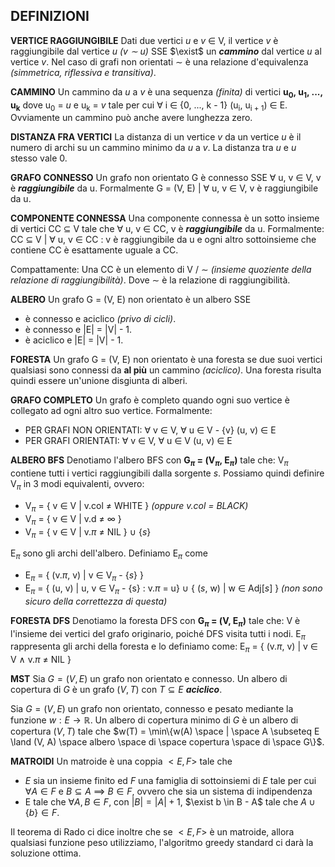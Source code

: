 ## DEFINIZIONI

**VERTICE RAGGIUNGIBILE** 
Dati due vertici *u* e *v* $\in$ V, il vertice *v* è raggiungibile dal vertice *u* *(v $\sim$ u)* SSE $\exist$ un ***cammino*** dal vertice *u* al vertice *v*.
Nel caso di grafi non orientati $\sim$ è una relazione d'equivalenza *(simmetrica, riflessiva e transitiva)*.



**CAMMINO**
Un cammino da *u* a *v* è una sequenza *(finita)* di vertici **u<sub>0</sub>, u<sub>1</sub>, ..., u<sub>k</sub>** dove u<sub>0</sub> = *u* e u<sub>k</sub> = *v* tale per cui $\forall$ i $\in$ {0, ..., k - 1}	(u<sub>i</sub>, u<sub>i + 1</sub>) $\in$ E.
Ovviamente un cammino può anche avere lunghezza zero.



**DISTANZA FRA VERTICI**
La distanza di un vertice *v* da un vertice *u* è il numero di archi su un cammino minimo da *u* a *v*.
La distanza tra *u* e *u* stesso vale 0.



**GRAFO CONNESSO**
Un grafo non orientato G è connesso SSE $\forall$ u, v $\in$ V, v è ***raggiungibile*** da u.
Formalmente G = (V, E) | $\forall$ u, v $\in$ V, v è raggiungibile da u.



**COMPONENTE CONNESSA**
Una componente connessa è un sotto insieme di vertici CC $\subseteq$ V tale che $\forall$ u, v $\in$ CC, v è ***raggiungibile*** da u.
Formalmente: CC $\subseteq$ V | $\forall$ u, v $\in$ CC : v è raggiungibile da u
e ogni altro sottoinsieme che contiene CC è esattamente uguale a CC.

Compattamente: Una CC è un elemento di V / $\sim$ *(insieme quoziente della relazione di raggiungibilità)*.
Dove $\sim$ è la relazione di raggiungibilità.



**ALBERO**
Un grafo G = (V, E) non orientato è un albero SSE

- è connesso e aciclico *(privo di cicli)*.
- è connesso e |E| = |V| - 1.
- è aciclico e |E| = |V| - 1.



**FORESTA**
Un grafo G = (V, E) non orientato è una foresta se due suoi vertici qualsiasi sono connessi da **al più** un cammino *(aciclico)*. Una foresta risulta quindi essere un'unione disgiunta di alberi.



**GRAFO COMPLETO**
Un grafo è completo quando ogni suo vertice è collegato ad ogni altro suo vertice.
Formalmente:

- PER GRAFI NON ORIENTATI:	$\forall$ v $\in$ V,	$\forall$ u $\in$ V - {v}		(u, v) $\in$ E
- PER GRAFI ORIENTATI:	$\forall$ v $\in$ V, $\forall$ u $\in$ V		(u, v) $\in$ E



**ALBERO BFS**
Denotiamo l'albero BFS con **G$_{\pi}$ = (V$_{\pi}$, E$_{\pi}$)** tale che:
V$_{\pi}$ contiene tutti i vertici raggiungibili dalla sorgente *s*.
Possiamo quindi definire V$_{\pi}$ in 3 modi equivalenti, ovvero:

- V$_{\pi}$ = { v $\in$ V | v.col $\neq$ WHITE } *(oppure v.col = BLACK)*
- V$_{\pi}$ = { v $\in$ V | v.d $\neq$ $\infty$ }
- V$_{\pi}$ = { v $\in$ V | v.$\pi$ $\neq$ NIL } $\cup$ {*s*}

E$_\pi$ sono gli archi dell'albero.
Definiamo E$_{\pi}$ come

- E$_{\pi}$ = { (v.$\pi$, v) | v $\in$ V$_\pi$ - {*s*} }
- E$_\pi$ = { (u, v) | u, v $\in$ V$_{\pi}$ - {s} : v.$\pi$ = u} $\cup$ { (*s*, w) | w $\in$ Adj[*s*] } *(non sono sicuro della correttezza di questa)*



**FORESTA DFS**
Denotiamo la foresta DFS con **G$_\pi$ = (V, E$_\pi$)** tale che:
V è l'insieme dei vertici del grafo originario, poiché DFS visita tutti i nodi.
E$_\pi$ rappresenta gli archi della foresta e lo definiamo come:
E$_\pi$ = { (v.$\pi$, v) | v $\in$ V $\land$ v.$\pi$ $\neq$ NIL }



**MST**
Sia $G = (V, E)$ un grafo non orientato e connesso.
Un albero di copertura di $G$ è un grafo $(V, T)$ con $T \subseteq E$ ***aciclico***.

Sia $G = (V, E)$ un grafo non orientato, connesso e pesato mediante la funzione $w: E \rightarrow \mathbb{R}$.
Un albero di copertura minimo di $G$ è un albero di copertura $(V, T)$ tale che $w(T) = \min\{w(A) \space | \space A \subseteq E \land (V, A) \space albero \space di \space copertura \space di \space G\}$.



**MATROIDI**
Un matroide è una coppia $<E, F>$ tale che

- $E$ sia un insieme finito ed $F$ una famiglia di sottoinsiemi di $E$ tale per cui $\forall A \in F$ e $B \subseteq A$ $\implies$ $B \in F$, ovvero che sia un sistema di indipendenza
- E tale che $\forall A,B \in F$, con $|B| = |A| +1$, $\exist b \in B - A$ tale che $A \cup \{b\} \in F$.

Il teorema di Rado ci dice inoltre che se $<E, F>$ è un matroide, allora qualsiasi funzione peso utilizziamo, l'algoritmo greedy standard ci darà la soluzione ottima.